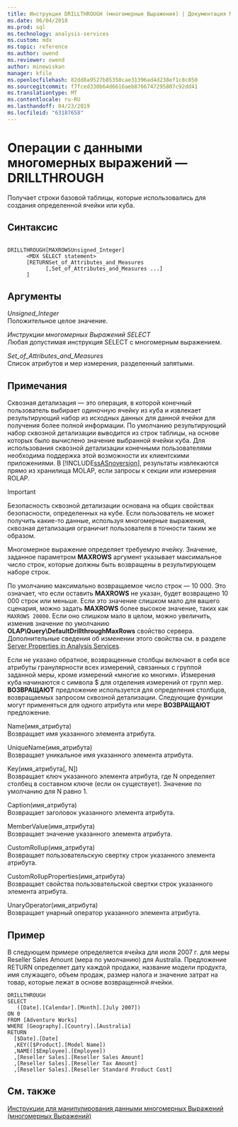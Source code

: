 ```yaml
---
title: Инструкция DRILLTHROUGH (многомерные Выражения) | Документация Майкрософт
ms.date: 06/04/2018
ms.prod: sql
ms.technology: analysis-services
ms.custom: mdx
ms.topic: reference
ms.author: owend
ms.reviewer: owend
author: minewiskan
manager: kfile
ms.openlocfilehash: 82dd8a9527b85350cae31396ad4d238ef1c8c850
ms.sourcegitcommit: f7fced330b64d6616aeb8766747295807c92dd41
ms.translationtype: MT
ms.contentlocale: ru-RU
ms.lasthandoff: 04/23/2019
ms.locfileid: "63187658"
---
```

# <a name="mdx-data-manipulation---drillthrough"></a>Операции с данными многомерных выражений — DRILLTHROUGH


  Получает строки базовой таблицы, которые использовались для создания определенной ячейки или куба.  
  
## <a name="syntax"></a>Синтаксис  
  
```  
  
DRILLTHROUGH[MAXROWSUnsigned_Integer]   
      <MDX SELECT statement>   
      [RETURNSet_of_Attributes_and_Measures   
            [,Set_of_Attributes_and_Measures ...]  
      ]  
```  
  
## <a name="arguments"></a>Аргументы  
 *Unsigned_Integer*  
 Положительное целое значение.  
  
 *Инструкции многомерных Выражений SELECT*  
 Любая допустимая инструкция SELECT с многомерным выражением.  
  
 *Set_of_Attributes_and_Measures*  
 Список атрибутов и мер измерения, разделенный запятыми.  
  
## <a name="remarks"></a>Примечания  
 Сквозная детализация — это операция, в которой конечный пользователь выбирает одиночную ячейку из куба и извлекает результирующий набор из исходных данных для данной ячейки для получения более полной информации. По умолчанию результирующий набор сквозной детализации выводится из строк таблицы, на основе которых было вычислено значение выбранной ячейки куба. Для использования сквозной детализации конечными пользователями необходима поддержка этой возможности их клиентскими приложениями. В [!INCLUDE[ssASnoversion](../includes/ssasnoversion-md.md)], результаты извлекаются прямо из хранилища MOLAP, если запросы к секции или измерения ROLAP.  
  
> [!IMPORTANT]  
>  Безопасность сквозной детализации основана на общих свойствах безопасности, определенных на кубе. Если пользователь не может получить какие-то данные, используя многомерные выражения, сквозная детализация ограничит пользователя в точности таким же образом.  
  
 Многомерное выражение определяет требуемую ячейку. Значение, заданное параметром **MAXROWS** аргумент указывает максимальное число строк, которые должны быть возвращены в результирующем наборе строк.  
  
 По умолчанию максимально возвращаемое число строк — 10 000. Это означает, что если оставить **MAXROWS** не указан, будет возвращено 10 000 строк или меньше. Если это значение слишком мало для вашего сценария, можно задать **MAXROWS** более высокое значение, таких как `MAXROWS 20000`. Если оно слишком мало в целом, можно увеличить, изменив значение по умолчанию **OLAP\Query\DefaultDrillthroughMaxRows** свойство сервера. Дополнительные сведения об изменении этого свойства см. в разделе [Server Properties in Analysis Services](../analysis-services/server-properties/server-properties-in-analysis-services.md).  
  
 Если не указано обратное, возвращенные столбцы включают в себя все атрибуты гранулярности всех измерений, связанных с группой заданной меры, кроме измерений «многие ко многим». Измерения куба начинаются с символа $ для отделения измерений от групп мер. **ВОЗВРАЩАЮТ** предложение используется для определения столбцов, возвращаемых запросом сквозной детализации. Следующие функции могут применяться для одного атрибута или мере **ВОЗВРАЩАЮТ** предложение.  
  
 Name(имя_атрибута)  
 Возвращает имя указанного элемента атрибута.  
  
 UniqueName(имя_атрибута)  
 Возвращает уникальное имя указанного элемента атрибута.  
  
 Key(имя_атрибута[, N])  
 Возвращает ключ указанного элемента атрибута, где N определяет столбец в составном ключе (если он существует). Значение по умолчанию для N равно 1.  
  
 Caption(имя_атрибута)  
 Возвращает заголовок указанного элемента атрибута.  
  
 MemberValue(имя_атрибута)  
 Возвращает значение указанного элемента атрибута.  
  
 CustomRollup(имя_атрибута)  
 Возвращает пользовательскую свертку строк указанного элемента атрибута.  
  
 CustomRollupProperties(имя_атрибута)  
 Возвращает свойства пользовательской свертки строк указанного элемента атрибута.  
  
 UnaryOperator(имя_атрибута)  
 Возвращает унарный оператор указанного элемента атрибута.  
  
## <a name="example"></a>Пример  
 В следующем примере определяется ячейка для июля 2007 г. для меры Reseller Sales Amount (мера по умолчанию) для Australia. Предложение RETURN определяет дату каждой продажи, название модели продукта, имя служащего, объем продаж, размер налога и значение затрат на товар, которые лежат в основе возвращенной ячейки.  
  
```  
DRILLTHROUGH  
SELECT  
   ([Date].[Calendar].[Month].[July 2007])  
ON 0   
FROM [Adventure Works]  
WHERE [Geography].[Country].[Australia]  
RETURN   
  [$Date].[Date]  
  ,KEY([$Product].[Model Name])  
  ,NAME([$Employee].[Employee])  
  ,[Reseller Sales].[Reseller Sales Amount]  
  ,[Reseller Sales].[Reseller Tax Amount]  
  ,[Reseller Sales].[Reseller Standard Product Cost]  
```  
  
## <a name="see-also"></a>См. также  
 [Инструкции для манипулирования данными многомерных Выражений &#40;многомерных Выражений&#41;](../mdx/mdx-data-manipulation-statements-mdx.md)  
  
  

